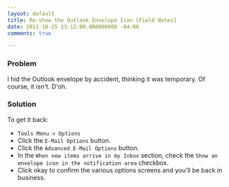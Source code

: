 ```yaml
---
layout: default
title: Re-show the Outlook Envelope Icon [Field Notes]
date: 2011-10-25 13:12:00.000000000 -04:00
comments: true

---
```

### Problem
I hid the Outlook envelope by accident, thinking it was temporary. Of course, it isn't. D'oh.

### Solution
To get it back:

* `Tools Menu > Options`
* Click the `E-Mail Options` button.
* Click the `Advanced E-Mail Options` button.
* In the `When new items arrive in my Inbox` section, check the `Show an envelope icon in the notification area` checkbox.
* Click okay to confirm the various options screens and you'll be back in business.
